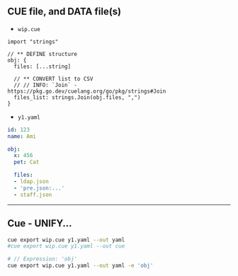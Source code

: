## CUE file, and DATA file(s)

- `wip.cue`

```cue
import "strings"

// ** DEFINE structure
obj: {
  files: [...string]

  // ** CONVERT list to CSV
  // // INFO: `Join` - https://pkg.go.dev/cuelang.org/go/pkg/strings#Join
  files_list: strings.Join(obj.files, ",")
}
```

- `y1.yaml`

```yaml
id: 123
name: Ami

obj:
  x: 456
  pet: Cat

  files:
  - ldap.json
  - 'pre.json:...'
  - staff.json
```

----

## Cue - UNIFY...

```sh
cue export wip.cue y1.yaml --out yaml
#cue export wip.cue y1.yaml --out cue

# // Expression: 'obj'
cue export wip.cue y1.yaml --out yaml -e 'obj'
```
